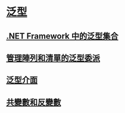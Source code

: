 # [泛型](index.md)
## [.NET Framework 中的泛型集合](collections.md)
## [管理陣列和清單的泛型委派](delegates-for-manipulating-arrays-and-lists.md)
## [泛型介面](interfaces.md)
## [共變數和反變數](covariance-and-contravariance.md)
